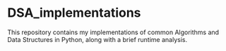 # DSA_implementations

This repository contains my implementations of common Algorithms and Data Structures in Python, along with a brief runtime analysis.
